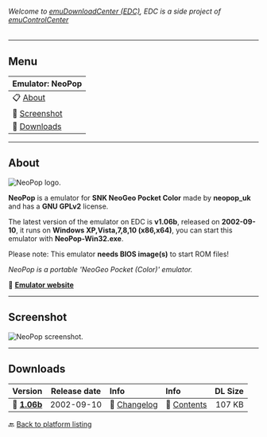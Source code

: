 ###### Welcome to [emuDownloadCenter (EDC)](https://github.com/PhoenixInteractiveNL/emuDownloadCenter/wiki/), EDC is a side project of [emuControlCenter](https://github.com/PhoenixInteractiveNL/emuControlCenter/wiki/)
***
## Menu
| **Emulator: NeoPop** |
|:---------|
| :clipboard: [About](#about) |
| :sunrise: [Screenshot](#screenshot) |
| :floppy_disk: [Downloads](#downloads) |
***
## About
![](https://github.com/PhoenixInteractiveNL/emuDownloadCenter/wiki/images_emulator/neopop_logo_200.jpg "NeoPop logo.")

**NeoPop** is a emulator for **SNK NeoGeo Pocket Color** made by **neopop_uk** and has a **GNU GPLv2** license.

The latest version of the emulator on EDC is **v1.06b**, released on **2002-09-10**, it runs on **Windows XP,Vista,7,8,10 (x86,x64)**, you can start this emulator with **NeoPop-Win32.exe**.

Please note: This emulator **needs BIOS image(s)** to start ROM files!

_NeoPop is a portable 'NeoGeo Pocket (Color)' emulator._

:link: [**Emulator website**](http://neopop.emuxhaven.net)
***
## Screenshot
![](https://raw.githubusercontent.com/PhoenixInteractiveNL/emuDownloadCenter/master/hooks/neopop/screen.jpg "NeoPop screenshot.")
***
## Downloads
| Version  | Release date  | Info       | Info       | DL Size    |
|:---------|:-------------:|:-----------|:-----------|-----------:|
| :floppy_disk: [**1.06b**](https://github.com/PhoenixInteractiveNL/edc-repo0003/raw/master/neopop/1.06b.7z) | 2002-09-10 | :page_facing_up: [Changelog](https://github.com/PhoenixInteractiveNL/edc-repo0003/blob/master/neopop/1.06b_changelog.txt) | :mag_right: [Contents](https://github.com/PhoenixInteractiveNL/edc-repo0003/blob/master/neopop/1.06b_contents.txt) | 107 KB |

:back: [Back to platform listing](https://github.com/PhoenixInteractiveNL/emuDownloadCenter/wiki/EDC-Platform-List)

